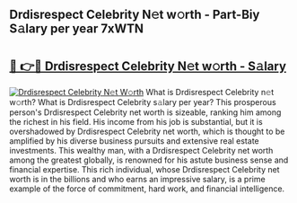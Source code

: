 ## Drdisrespect Celebrity N𝚎t w𝚘rth - Part-Biy S𝚊lary per year 7xWTN

# <h2><a href="http://gc2n4y.nevu.top/?p=Drdisrespect+Celebrity">🔗 👉🔴 Drdisrespect Celebrity N𝚎t w𝚘rth - S𝚊lary</a></h2>

[![Drdisrespect Celebrity N𝚎t W𝚘rth](https://i.imgur.com/Oavwk0R.jpeg)](http://gc2n4y.nevu.top/?p=Drdisrespect+Celebrity)
What is Drdisrespect Celebrity n𝚎t w𝚘rth? What is Drdisrespect Celebrity s𝚊lary per year?
This prosperous person's Drdisrespect Celebrity net worth is sizeable, ranking him among the richest in his field. His income from his job is substantial, but it is overshadowed by Drdisrespect Celebrity net worth, which is thought to be amplified by his diverse business pursuits and extensive real estate investments. This wealthy man, with a Drdisrespect Celebrity net worth among the greatest globally, is renowned for his astute business sense and financial expertise. This rich individual, whose Drdisrespect Celebrity net worth is in the billions and who earns an impressive salary, is a prime example of the force of commitment, hard work, and financial intelligence.
